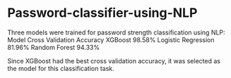 # Password-classifier-using-NLP
Three models were trained for password strength classification using NLP:
Model               Cross Validation Accuracy
XGBoost             98.58%
Logistic Regression 81.96%
Random Forest       94.33%

Since XGBoost had the best cross validation accuracy, it was selected as the model for this classification task.


